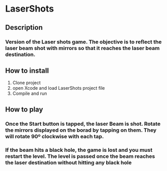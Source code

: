 # LaserShots

## Description
### Version of the Laser shots game. The objective is to reflect the laser beam shot with mirrors so that it reaches the laser beam destination.

## How to install
1. Clone project
2. open Xcode and load LaserShots project file
3. Compile and run

## How to play
### Once the Start button is tapped, the laser Beam is shot. Rotate the mirrors displayed on the borad by tapping on them. They will rotate 90º clockwise with each tap. 
### If the beam hits a black hole, the game is lost and you must restart the level. The level is passed once the beam reaches the laser destination without hitting any black hole
